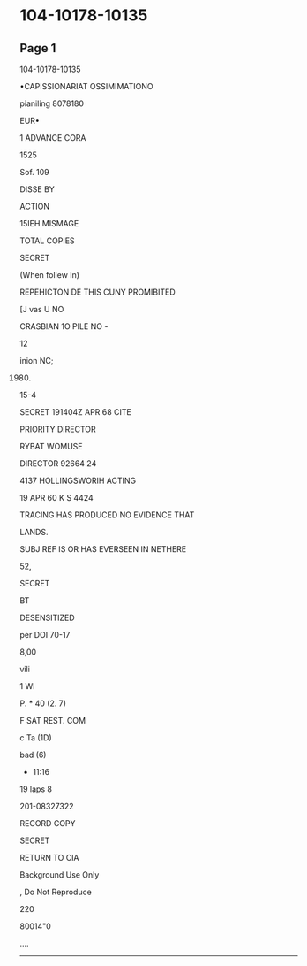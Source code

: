 # 104-10178-10135

## Page 1

104-10178-10135

•CAPISSIONARIAT OSSIMIMATIONO

pianiling 8078180

EUR•

1 ADVANCE CORA

1525

Sof. 109

DISSE BY

ACTION

15IEH MISMAGE

TOTAL COPIES

SECRET

(When follew In)

REPEHICTON DE THIS CUNY PROMIBITED

[J vas U NO

CRASBIAN 1O PILE NO -

12

inion NC;

1980.

15-4

SECRET 191404Z APR 68 CITE

PRIORITY DIRECTOR

RYBAT WOMUSE

DIRECTOR 92664 24

4137 HOLLINGSWORIH ACTING

19 APR 60 K S 4424

TRACING HAS PRODUCED NO EVIDENCE THAT

LANDS.

SUBJ REF IS OR HAS EVERSEEN IN NETHERE

52,

SECRET

BT

DESENSITIZED

per DOI 70-17

8,00

vili

1 WI

P. * 40 (2. 7)

F SAT REST. COM

c Ta (1D)

bad (6)

- 11:16

19 laps 8

201-08327322

RECORD COPY

SECRET

RETURN TO CIA

Background Use Only

, Do Not Reproduce

220

80014"0

....

---

